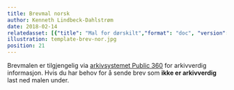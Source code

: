 ```yaml
---
title: Brevmal norsk
author: Kenneth Lindbeck-Dahlstrøm
date: 2018-02-14
relatedasset: [{"title": "Mal for dørskilt","format": "doc", "version": "v1.1.0", "formathelpertext": "", "file": "brevmal"},{"title": "Mal for dørskilt","format": "ott", "version": "v1.1.0", "formathelpertext": "", "file": "brevmal"}]
illustration: template-brev-nor.jpg
position: 21
---
```


Brevmalen er tilgjengelig via [arkivsystemet Public 360](https://hiof.p360.uninett.no/) for arkivverdig informasjon. Hvis du har behov for å sende brev som **ikke er arkivverdig** last ned malen under.
